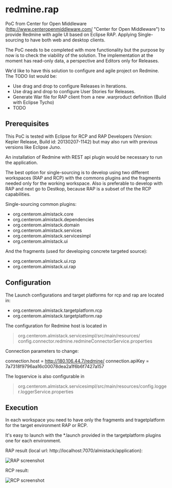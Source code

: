 redmine.rap
===========

PoC from Center for Open Middleware (http://www.centeropenmiddleware.com/ "Center for Open Middleware") to provide Redmine with agile UI based on Eclipse RAP. Applying Single-sourcing
to have both web and desktop clients.

The PoC needs to be completed with more functionality but the purpose by now is to check the viability of the solution. The implementation at the moment has read-only data, 
a perspective and Editors only for Releases.

We'd like to have this solution to configure and agile project on Redmine. The TODO list would be:

* Use drag and drop to configure Releases in Iterations.
* Use drag and drop to configure User Stories for Releases.
* Generate War file for RAP client from a new .warproduct definition (Build with Eclipse Tycho)
* TODO


Prerequisites
-------------

This PoC is tested with Eclipse for RCP and RAP Developers (Version: Kepler Release, Build id: 20130207-1142)
but may also run with previous versions like Eclipse Juno.

An installation of Redmine with REST api plugin would be necessary to run the application.

The best option for single-sourcing is to develop using two different workspaces (RAP and RCP) with the commons plugins and the fragments
needed only for the working workspace. Also is preferable to develop with RAP and next go to Destkop, because RAP is a subset of the
the RCP capabilities.

Single-sourcing common plugins:

* org.centerom.almistack.core
* org.centerom.almistack.dependencies
* org.centerom.almistack.domain
* org.centerom.almistack.services
* org.centerom.almistack.servicesimpl
* org.centerom.almistack.ui

And the fragments (used for developing concrete targeted source):

* org.centerom.almistack.ui.rcp
* org.centerom.almistack.ui.rap


Configuration
-------------

The Launch configurations and target platforms for rcp and rap are located in:

* org.centerom.almistack.targetplatform.rcp
* org.centerom.almistack.targetplatform.rap

The configuration for Redmine host is located in 
> org.centerom.almistack.servicesimpl/src/main/resources/
>						config.connector.redmine.redmineConnectorService.properties

Connection parameters to change:

connection.host   = http://180.106.44.7/redmine/
connection.apiKey = 7a7318f9796aa16c00078dea2a1f6b6f7427a157

The logservice is also configurable in 
> org.centerom.almistack.servicesimpl/src/main/resources/config.logger.loggerService.properties

Execution
---------
In each workspace you need to have only the fragments and tragetplatform for the target environment RAP or RCP.

It's easy to launch with the *.launch provided in the targetplatform plugins one for each environment.

RAP result (local url: http://localhost:7070/almistack/application):

![RAP screenshot](https://raw.github.com/jaloncad/redmine.rap/master/rap.jpg)


RCP result:

![RCP screenshot](https://raw.github.com/jaloncad/redmine.rap/master/rcp.jpg)
